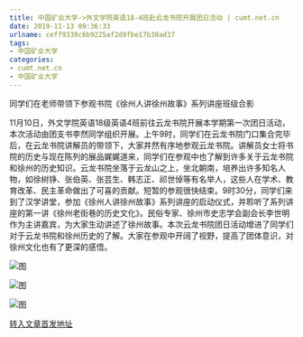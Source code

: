 ```yaml
---
title: 中国矿业大学->外文学院英语18-4班赴云龙书院开展团日活动 | cumt.net.cn
date: 2019-11-13 09:36:33
urlname: ceff9339c6b9225af2d9fbe17b38ad37
tags: 
- 中国矿业大学
categories:
- cumt.net.cn
- 中国矿业大学
---
```

同学们在老师带领下参观书院《徐州人讲徐州故事》系列讲座班级合影

11月10日，外文学院英语18级英语4班前往云龙书院开展本学期第一次团日活动，本次活动由团支书李然同学组织开展。上午9时，同学们在云龙书院门口集合完毕后，在云龙书院讲解员的带领下，大家井然有序地参观云龙书院。讲解员女士将书院的历史与现在陈列的展品娓娓道来，同学们在参观中也了解到许多关于云龙书院和徐州的历史知识。云龙书院坐落于云龙山之上，坐北朝南，培养出许多知名人物，如徐树铮、张伯英、张芸生、韩志正、祁世倬等有名举人，这些人在学术、教育改革、民主革命做出了可喜的贡献。短暂的参观很快结束。9时30分，同学们来到了汉学讲堂，参加《徐州人讲徐州故事》系列讲座的启动仪式，并聆听了系列讲座的第一讲《徐州老街巷的历史文化》。民俗专家、徐州市史志学会副会长李世明作为主讲嘉宾，为大家生动讲述了徐州故事。本次云龙书院团日活动增进了同学们对于云龙书院和徐州历史的了解。大家在参观中开阔了视野，提高了团体意识，对徐州文化也有了更深的感悟。

![图](http://xwzx.cumt.edu.cn/_upload/article/images/0f/62/09ea18a84b9085e00d41914d1395/0c7f4f4c-d6ec-456f-8c5a-9296370b887b.jpg)

![图](http://xwzx.cumt.edu.cn/_upload/article/images/0f/62/09ea18a84b9085e00d41914d1395/f53a890f-d3e4-43d1-ba69-31257f2564bc.jpg)

![图](http://xwzx.cumt.edu.cn/_upload/article/images/0f/62/09ea18a84b9085e00d41914d1395/0e29a4b3-77cc-47f6-91f6-9e16d88873f3.jpg)

[转入文章首发地址](http://xwzx.cumt.edu.cn/62/0e/c523a549390/page.htm)